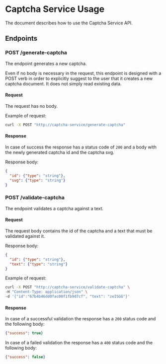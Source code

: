 # Captcha Service Usage

The document describes how to use the Captcha Service API.

## Endpoints

### POST /generate-captcha

The endpoint generates a new captcha.

Even if no body is necessary in the request, this endpoint is designed with a POST verb in order to explicitly suggest to the user that it creates a new captcha document. It does not simply read existing data.

#### Request

The request has no body.

Example of request:
```bash
curl -X POST "http://captcha-service/generate-captcha"
```

#### Response

In case of success the response has a status code of `200` and a body with the newly generated captcha id and the captcha svg.

Response body:
```json
{
  "id": {"type": "string"},
  "svg": {"type": "string"}
}
```

### POST /validate-captcha

The endpoint validates a captcha against a text.

#### Request

The request body contains the id of the captcha and a text that must be validated against it.

Response body:
```json
{
  "id": {"type": "string"},
  "text": {"type": "string"}
}
```

Example of request:
```bash
curl -X POST "http://captcha-service/validate-captcha" \
-H "Content-Type: application/json" \
-d '{"id":"67b4b46dd0fac00f1fb9d7cf", "text": "zeISGG"}'
```

#### Response

In case of a successful validation the response has a `200` status code and the following body:

```json
{"success": true}
```

In case of a failed validation the response has a `400` status code and the following body:

```json
{"success": false}
```

